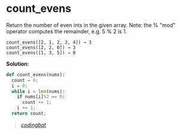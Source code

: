 # count_evens

Return the number of even ints in the given array. Note: the % "mod" operator computes the remainder, e.g. 5 % 2 is 1.

```
count_evens([2, 1, 2, 3, 4]) → 3
count_evens([2, 2, 0]) → 3
count_evens([1, 3, 5]) → 0
```

**Solution:**

```python
def count_evens(nums):
  count = 0;
  i = 0;
  while i < len(nums):
    if nums[i]%2 == 0:
      count += 1;
    i += 1;
  return count;
```

> _[codingbat](https://codingbat.com/prob/p189616)_